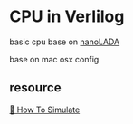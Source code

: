 # CPU in Verlilog

basic cpu base on [nanoLADA](https://www.cp.eng.chula.ac.th/~krerk/books/Computer%20Architecture/nanoLADA/)

base on mac osx config

## resource

[📎 How To Simulate](https://www.youtube.com/watch?v=rwVFDfy2xVI)
